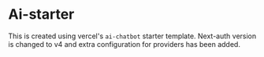 # Ai-starter

This is created using vercel's `ai-chatbot` starter template. Next-auth version is changed to v4 and extra configuration for providers has been added.
